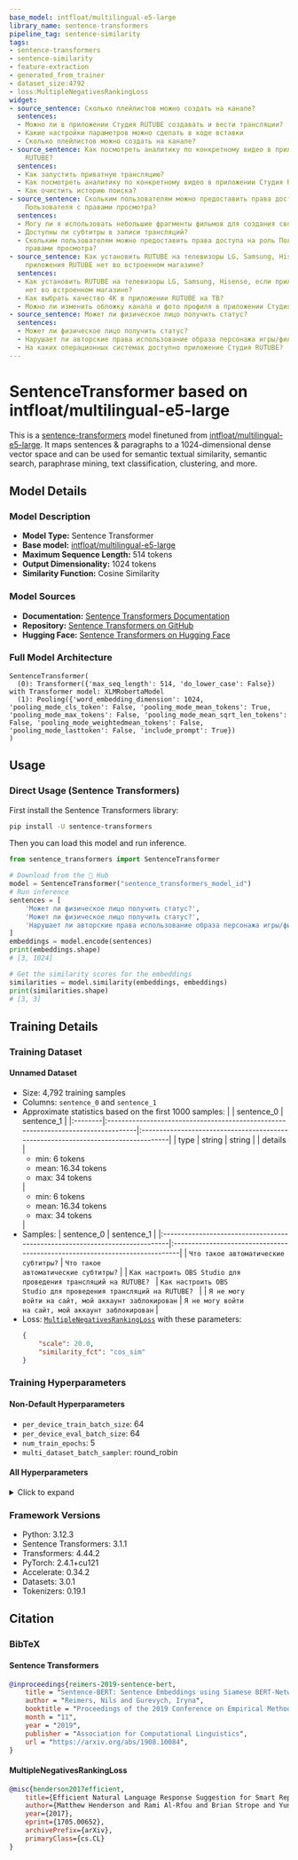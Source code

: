 ```yaml
---
base_model: intfloat/multilingual-e5-large
library_name: sentence-transformers
pipeline_tag: sentence-similarity
tags:
- sentence-transformers
- sentence-similarity
- feature-extraction
- generated_from_trainer
- dataset_size:4792
- loss:MultipleNegativesRankingLoss
widget:
- source_sentence: Сколько плейлистов можно создать на канале?
  sentences:
  - Можно ли в приложении Студия RUTUBE создавать и вести трансляции?
  - Какие настройки параметров можно сделать в коде вставки
  - Сколько плейлистов можно создать на канале?
- source_sentence: Как посмотреть аналитику по конкретному видео в приложении Студия
    RUTUBE?
  sentences:
  - Как запустить приватную трансляцию?
  - Как посмотреть аналитику по конкретному видео в приложении Студия RUTUBE?
  - Как очистить историю поиска?
- source_sentence: Скольким пользователям можно предоставить права доступа на роль
    Пользователя с правами просмотра?
  sentences:
  - Могу ли я использовать небольшие фрагменты фильмов для создания своих видео?
  - Доступны ли субтитры в записи трансляций?
  - Скольким пользователям можно предоставить права доступа на роль Пользователя с
    правами просмотра?
- source_sentence: Как установить RUTUBE на телевизоры LG, Samsung, Hisense, если
    приложения RUTUBE нет во встроенном магазине?
  sentences:
  - Как установить RUTUBE на телевизоры LG, Samsung, Hisense, если приложения RUTUBE
    нет во встроенном магазине?
  - Как выбрать качество 4К в приложении RUTUBE на ТВ?
  - Можно ли изменить обложку канала и фото профиля в приложении Студия RUTUBE?
- source_sentence: Может ли физическое лицо получить статус?
  sentences:
  - Может ли физическое лицо получить статус?
  - Нарушает ли авторские права использование образа персонажа игры/фильма/сериала?
  - На каких операционных системах доступно приложение Студия RUTUBE?
---
```


# SentenceTransformer based on intfloat/multilingual-e5-large

This is a [sentence-transformers](https://www.SBERT.net) model finetuned from [intfloat/multilingual-e5-large](https://huggingface.co/intfloat/multilingual-e5-large). It maps sentences & paragraphs to a 1024-dimensional dense vector space and can be used for semantic textual similarity, semantic search, paraphrase mining, text classification, clustering, and more.

## Model Details

### Model Description
- **Model Type:** Sentence Transformer
- **Base model:** [intfloat/multilingual-e5-large](https://huggingface.co/intfloat/multilingual-e5-large) <!-- at revision ab10c1a7f42e74530fe7ae5be82e6d4f11a719eb -->
- **Maximum Sequence Length:** 514 tokens
- **Output Dimensionality:** 1024 tokens
- **Similarity Function:** Cosine Similarity
<!-- - **Training Dataset:** Unknown -->
<!-- - **Language:** Unknown -->
<!-- - **License:** Unknown -->

### Model Sources

- **Documentation:** [Sentence Transformers Documentation](https://sbert.net)
- **Repository:** [Sentence Transformers on GitHub](https://github.com/UKPLab/sentence-transformers)
- **Hugging Face:** [Sentence Transformers on Hugging Face](https://huggingface.co/models?library=sentence-transformers)

### Full Model Architecture

```
SentenceTransformer(
  (0): Transformer({'max_seq_length': 514, 'do_lower_case': False}) with Transformer model: XLMRobertaModel 
  (1): Pooling({'word_embedding_dimension': 1024, 'pooling_mode_cls_token': False, 'pooling_mode_mean_tokens': True, 'pooling_mode_max_tokens': False, 'pooling_mode_mean_sqrt_len_tokens': False, 'pooling_mode_weightedmean_tokens': False, 'pooling_mode_lasttoken': False, 'include_prompt': True})
)
```

## Usage

### Direct Usage (Sentence Transformers)

First install the Sentence Transformers library:

```bash
pip install -U sentence-transformers
```

Then you can load this model and run inference.
```python
from sentence_transformers import SentenceTransformer

# Download from the 🤗 Hub
model = SentenceTransformer("sentence_transformers_model_id")
# Run inference
sentences = [
    'Может ли физическое лицо получить статус?',
    'Может ли физическое лицо получить статус?',
    'Нарушает ли авторские права использование образа персонажа игры/фильма/сериала?',
]
embeddings = model.encode(sentences)
print(embeddings.shape)
# [3, 1024]

# Get the similarity scores for the embeddings
similarities = model.similarity(embeddings, embeddings)
print(similarities.shape)
# [3, 3]
```

<!--
### Direct Usage (Transformers)

<details><summary>Click to see the direct usage in Transformers</summary>

</details>
-->

<!--
### Downstream Usage (Sentence Transformers)

You can finetune this model on your own dataset.

<details><summary>Click to expand</summary>

</details>
-->

<!--
### Out-of-Scope Use

*List how the model may foreseeably be misused and address what users ought not to do with the model.*
-->

<!--
## Bias, Risks and Limitations

*What are the known or foreseeable issues stemming from this model? You could also flag here known failure cases or weaknesses of the model.*
-->

<!--
### Recommendations

*What are recommendations with respect to the foreseeable issues? For example, filtering explicit content.*
-->

## Training Details

### Training Dataset

#### Unnamed Dataset


* Size: 4,792 training samples
* Columns: <code>sentence_0</code> and <code>sentence_1</code>
* Approximate statistics based on the first 1000 samples:
  |         | sentence_0                                                                        | sentence_1                                                                        |
  |:--------|:----------------------------------------------------------------------------------|:----------------------------------------------------------------------------------|
  | type    | string                                                                            | string                                                                            |
  | details | <ul><li>min: 6 tokens</li><li>mean: 16.34 tokens</li><li>max: 34 tokens</li></ul> | <ul><li>min: 6 tokens</li><li>mean: 16.34 tokens</li><li>max: 34 tokens</li></ul> |
* Samples:
  | sentence_0                                                                  | sentence_1                                                                  |
  |:----------------------------------------------------------------------------|:----------------------------------------------------------------------------|
  | <code>Что такое автоматические субтитры?</code>                             | <code>Что такое автоматические субтитры?</code>                             |
  | <code>Как настроить OBS Studio для проведения трансляций на RUTUBE? </code> | <code>Как настроить OBS Studio для проведения трансляций на RUTUBE? </code> |
  | <code>Я не могу войти на сайт, мой аккаунт заблокирован</code>              | <code>Я не могу войти на сайт, мой аккаунт заблокирован</code>              |
* Loss: [<code>MultipleNegativesRankingLoss</code>](https://sbert.net/docs/package_reference/sentence_transformer/losses.html#multiplenegativesrankingloss) with these parameters:
  ```json
  {
      "scale": 20.0,
      "similarity_fct": "cos_sim"
  }
  ```

### Training Hyperparameters
#### Non-Default Hyperparameters

- `per_device_train_batch_size`: 64
- `per_device_eval_batch_size`: 64
- `num_train_epochs`: 5
- `multi_dataset_batch_sampler`: round_robin

#### All Hyperparameters
<details><summary>Click to expand</summary>

- `overwrite_output_dir`: False
- `do_predict`: False
- `eval_strategy`: no
- `prediction_loss_only`: True
- `per_device_train_batch_size`: 64
- `per_device_eval_batch_size`: 64
- `per_gpu_train_batch_size`: None
- `per_gpu_eval_batch_size`: None
- `gradient_accumulation_steps`: 1
- `eval_accumulation_steps`: None
- `torch_empty_cache_steps`: None
- `learning_rate`: 5e-05
- `weight_decay`: 0.0
- `adam_beta1`: 0.9
- `adam_beta2`: 0.999
- `adam_epsilon`: 1e-08
- `max_grad_norm`: 1
- `num_train_epochs`: 5
- `max_steps`: -1
- `lr_scheduler_type`: linear
- `lr_scheduler_kwargs`: {}
- `warmup_ratio`: 0.0
- `warmup_steps`: 0
- `log_level`: passive
- `log_level_replica`: warning
- `log_on_each_node`: True
- `logging_nan_inf_filter`: True
- `save_safetensors`: True
- `save_on_each_node`: False
- `save_only_model`: False
- `restore_callback_states_from_checkpoint`: False
- `no_cuda`: False
- `use_cpu`: False
- `use_mps_device`: False
- `seed`: 42
- `data_seed`: None
- `jit_mode_eval`: False
- `use_ipex`: False
- `bf16`: False
- `fp16`: False
- `fp16_opt_level`: O1
- `half_precision_backend`: auto
- `bf16_full_eval`: False
- `fp16_full_eval`: False
- `tf32`: None
- `local_rank`: 0
- `ddp_backend`: None
- `tpu_num_cores`: None
- `tpu_metrics_debug`: False
- `debug`: []
- `dataloader_drop_last`: False
- `dataloader_num_workers`: 0
- `dataloader_prefetch_factor`: None
- `past_index`: -1
- `disable_tqdm`: False
- `remove_unused_columns`: True
- `label_names`: None
- `load_best_model_at_end`: False
- `ignore_data_skip`: False
- `fsdp`: []
- `fsdp_min_num_params`: 0
- `fsdp_config`: {'min_num_params': 0, 'xla': False, 'xla_fsdp_v2': False, 'xla_fsdp_grad_ckpt': False}
- `fsdp_transformer_layer_cls_to_wrap`: None
- `accelerator_config`: {'split_batches': False, 'dispatch_batches': None, 'even_batches': True, 'use_seedable_sampler': True, 'non_blocking': False, 'gradient_accumulation_kwargs': None}
- `deepspeed`: None
- `label_smoothing_factor`: 0.0
- `optim`: adamw_torch
- `optim_args`: None
- `adafactor`: False
- `group_by_length`: False
- `length_column_name`: length
- `ddp_find_unused_parameters`: None
- `ddp_bucket_cap_mb`: None
- `ddp_broadcast_buffers`: False
- `dataloader_pin_memory`: True
- `dataloader_persistent_workers`: False
- `skip_memory_metrics`: True
- `use_legacy_prediction_loop`: False
- `push_to_hub`: False
- `resume_from_checkpoint`: None
- `hub_model_id`: None
- `hub_strategy`: every_save
- `hub_private_repo`: False
- `hub_always_push`: False
- `gradient_checkpointing`: False
- `gradient_checkpointing_kwargs`: None
- `include_inputs_for_metrics`: False
- `eval_do_concat_batches`: True
- `fp16_backend`: auto
- `push_to_hub_model_id`: None
- `push_to_hub_organization`: None
- `mp_parameters`: 
- `auto_find_batch_size`: False
- `full_determinism`: False
- `torchdynamo`: None
- `ray_scope`: last
- `ddp_timeout`: 1800
- `torch_compile`: False
- `torch_compile_backend`: None
- `torch_compile_mode`: None
- `dispatch_batches`: None
- `split_batches`: None
- `include_tokens_per_second`: False
- `include_num_input_tokens_seen`: False
- `neftune_noise_alpha`: None
- `optim_target_modules`: None
- `batch_eval_metrics`: False
- `eval_on_start`: False
- `eval_use_gather_object`: False
- `batch_sampler`: batch_sampler
- `multi_dataset_batch_sampler`: round_robin

</details>

### Framework Versions
- Python: 3.12.3
- Sentence Transformers: 3.1.1
- Transformers: 4.44.2
- PyTorch: 2.4.1+cu121
- Accelerate: 0.34.2
- Datasets: 3.0.1
- Tokenizers: 0.19.1

## Citation

### BibTeX

#### Sentence Transformers
```bibtex
@inproceedings{reimers-2019-sentence-bert,
    title = "Sentence-BERT: Sentence Embeddings using Siamese BERT-Networks",
    author = "Reimers, Nils and Gurevych, Iryna",
    booktitle = "Proceedings of the 2019 Conference on Empirical Methods in Natural Language Processing",
    month = "11",
    year = "2019",
    publisher = "Association for Computational Linguistics",
    url = "https://arxiv.org/abs/1908.10084",
}
```

#### MultipleNegativesRankingLoss
```bibtex
@misc{henderson2017efficient,
    title={Efficient Natural Language Response Suggestion for Smart Reply},
    author={Matthew Henderson and Rami Al-Rfou and Brian Strope and Yun-hsuan Sung and Laszlo Lukacs and Ruiqi Guo and Sanjiv Kumar and Balint Miklos and Ray Kurzweil},
    year={2017},
    eprint={1705.00652},
    archivePrefix={arXiv},
    primaryClass={cs.CL}
}
```

<!--
## Glossary

*Clearly define terms in order to be accessible across audiences.*
-->

<!--
## Model Card Authors

*Lists the people who create the model card, providing recognition and accountability for the detailed work that goes into its construction.*
-->

<!--
## Model Card Contact

*Provides a way for people who have updates to the Model Card, suggestions, or questions, to contact the Model Card authors.*
-->